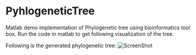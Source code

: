 PyhlogeneticTree
================

Matlab demo implementation of Phylogenetic tree using bioinformatics tool box.
Run the code in matlab to get following visualization of the tree.

Following is the generated phylogenetic tree:
![ScreenShot](https://raw.github.com/SanchitAggarwal/PyhlogeneticTree/master/phylogenitictree.JPG)
